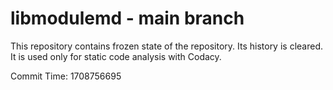 # libmodulemd - main branch

This repository contains frozen state of the repository.
Its history is cleared. It is used only for static code
analysis with Codacy.

Commit Time: 1708756695